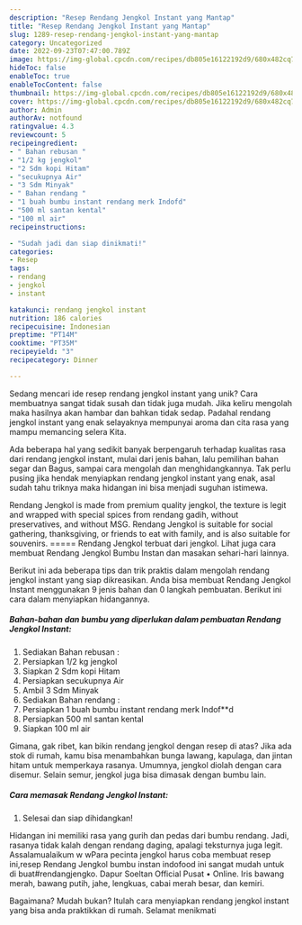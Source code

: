 ```yaml
---
description: "Resep Rendang Jengkol Instant yang Mantap"
title: "Resep Rendang Jengkol Instant yang Mantap"
slug: 1289-resep-rendang-jengkol-instant-yang-mantap
category: Uncategorized
date: 2022-09-23T07:47:00.789Z
image: https://img-global.cpcdn.com/recipes/db805e16122192d9/680x482cq70/rendang-jengkol-instant-foto-resep-utama.jpg
hideToc: false
enableToc: true
enableTocContent: false
thumbnail: https://img-global.cpcdn.com/recipes/db805e16122192d9/680x482cq70/rendang-jengkol-instant-foto-resep-utama.jpg
cover: https://img-global.cpcdn.com/recipes/db805e16122192d9/680x482cq70/rendang-jengkol-instant-foto-resep-utama.jpg
author: Admin
authorAv: notfound
ratingvalue: 4.3
reviewcount: 5
recipeingredient:
- " Bahan rebusan "
- "1/2 kg jengkol"
- "2 Sdm kopi Hitam"
- "secukupnya Air"
- "3 Sdm Minyak"
- " Bahan rendang "
- "1 buah bumbu instant rendang merk Indofd"
- "500 ml santan kental"
- "100 ml air"
recipeinstructions:

- "Sudah jadi dan siap dinikmati!"
categories:
- Resep
tags:
- rendang
- jengkol
- instant

katakunci: rendang jengkol instant 
nutrition: 186 calories
recipecuisine: Indonesian
preptime: "PT14M"
cooktime: "PT35M"
recipeyield: "3"
recipecategory: Dinner

---
```





Sedang mencari ide resep rendang jengkol instant yang unik? Cara membuatnya sangat tidak susah dan tidak juga mudah. Jika keliru mengolah maka hasilnya akan hambar dan bahkan tidak sedap. Padahal rendang jengkol instant yang enak selayaknya mempunyai aroma dan cita rasa yang mampu memancing selera Kita.





Ada beberapa hal yang sedikit banyak berpengaruh terhadap kualitas rasa dari rendang jengkol instant, mulai dari jenis bahan, lalu pemilihan bahan segar dan Bagus, sampai cara mengolah dan menghidangkannya. Tak perlu pusing jika hendak menyiapkan rendang jengkol instant yang enak,      asal sudah tahu triknya maka hidangan ini bisa menjadi suguhan istimewa.














Rendang Jengkol is made from premium quality jengkol, the texture is legit and wrapped with special spices from rendang gadih, without preservatives, and without MSG. Rendang Jengkol is suitable for social gathering, thanksgiving, or friends to eat with family, and is also suitable for souvenirs. ===== Rendang Jengkol terbuat dari jengkol. Lihat juga cara membuat Rendang Jengkol Bumbu Instan dan masakan sehari-hari lainnya.






Berikut ini ada beberapa tips dan trik praktis dalam mengolah rendang jengkol instant yang siap dikreasikan. Anda bisa membuat Rendang Jengkol Instant menggunakan 9 jenis bahan dan 0 langkah pembuatan. Berikut ini cara dalam menyiapkan hidangannya.

<!--inarticleads1-->

##### Bahan-bahan dan bumbu yang diperlukan dalam pembuatan Rendang Jengkol Instant:

1. Sediakan  Bahan rebusan :
1. Persiapkan 1/2 kg jengkol
1. Siapkan 2 Sdm kopi Hitam
1. Persiapkan secukupnya Air
1. Ambil 3 Sdm Minyak
1. Sediakan  Bahan rendang :
1. Persiapkan 1 buah bumbu instant rendang merk Indof**d
1. Persiapkan 500 ml santan kental
1. Siapkan 100 ml air


Gimana, gak ribet, kan bikin rendang jengkol dengan resep di atas? Jika ada stok di rumah, kamu bisa menambahkan bunga lawang, kapulaga, dan jintan hitam untuk memperkaya rasanya. Umumnya, jengkol diolah dengan cara disemur. Selain semur, jengkol juga bisa dimasak dengan bumbu lain. 

<!--inarticleads2-->

##### Cara memasak Rendang Jengkol Instant:


1. Selesai dan siap dihidangkan!

Hidangan ini memiliki rasa yang gurih dan pedas dari bumbu rendang. Jadi, rasanya tidak kalah dengan rendang daging, apalagi teksturnya juga legit. Assalamualaikum w wPara pecinta jengkol harus coba membuat resep ini,resep Rendang Jengkol bumbu instan indofood ini sangat mudah untuk di buat#rendangjengko. Dapur Soeltan Official Pusat • Online. Iris bawang merah, bawang putih, jahe, lengkuas, cabai merah besar, dan kemiri. 

Bagaimana? Mudah bukan? Itulah cara menyiapkan rendang jengkol instant yang bisa anda praktikkan di rumah. Selamat menikmati
